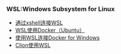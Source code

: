 ### WSL:Windows Subsystem for Linux

+ [通过xshell连接WSL](http://blog.csdn.net/raoweijian/article/details/65661302)
+ [WSL使用Docker（Ubuntu）](https://www.cnblogs.com/xiaoliangge/p/9134585.html)
+ [使用WSL连接Docker for Windows](https://www.cnblogs.com/cielosun/p/8728316.html)
+ [Clion使用WSL](https://blog.csdn.net/u010606602/article/details/80782650)
